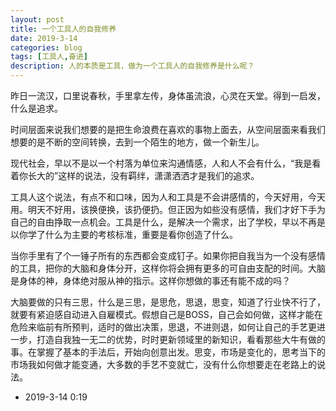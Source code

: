 ```yaml
---
layout: post
title: 一个工具人的自我修养
date: 2019-3-14
categories: blog
tags: [工具人,奋进]
description: 人的本质是工具，做为一个工具人的自我修养是什么呢？
---
```


昨日一流汉，口里说春秋，手里拿左传，身体虽流浪，心灵在天堂。得到一启发，什么是追求。

时间层面来说我们想要的是把生命浪费在喜欢的事物上面去，从空间层面来看我们想要的是不断的空间转换，去到一个陌生的地方，做一个新生儿。

现代社会，早以不是以一个村落为单位来沟通情感，人和人不会有什么，“我是看着你长大的”这样的说法，没有羁绊，潇潇洒洒才是我们的追求。

工具人这个说法，有点不和口味，因为人和工具是不会讲感情的，今天好用，今天用。明天不好用，该换便换，该扔便扔。但正因为如些没有感情，我们才好下手为自己的自由挣取一点机会。工具是什么，是解决一个需求，出了学校，早以不再是以你学了什么为主要的考核标准，重要是看你创造了什么。

当你手里有了个一锤子所有的东西都会变成钉子。如果你把自我当为一个没有感情的工具，把你的大脑和身体分开，这样你将会拥有更多的可自由支配的时间。大脑是身体的神，身体绝对服从神的指示。这样你想做的事还有能不成的吗？

大脑要做的只有三思，什么是三思，是思危，思退，思变，知道了行业快不行了，就要有紧迫感自动进入自雇模式。假想自己是BOSS，自己会如何做，这样才能在危险来临前有所预判，适时的做出决策，思退，不进则退，如何让自己的手艺更进一步，打造自我独一无二的优势，时时更新领域里的新知识，看看那些大牛有做的事。在掌握了基本的手法后，开始向创意出发。思变，市场是变化的，思考当下的市场我如何做才能变通，大多数的手艺不变就亡，没有什么你想要走在老路上的说法。

- 2019-3-14 0:19